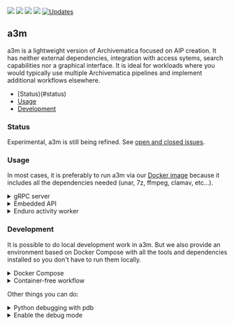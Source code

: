 <p align="left">
  <a href="https://github.com/artefactual-labs/a3m/releases/latest"><img src="https://img.shields.io/github/v/release/artefactual-labs/a3m.svg?color=orange"/></a>
  <img src="https://github.com/artefactual-labs/a3m/workflows/Tests/badge.svg"/>
  <a href="LICENSE"><img src="https://img.shields.io/github/license/evercam/evercam-dashboard"/></a>
  <a href="https://codecov.io/gh/artefactual-labs/a3m"><img src="https://img.shields.io/codecov/c/github/artefactual-labs/a3m"/></a>
  <a href="https://pyup.io/repos/github/artefactual-labs/a3m/"><img src="https://pyup.io/repos/github/artefactual-labs/a3m/shield.svg" alt="Updates" /></a>
</p>

## a3m

a3m is a lightweight version of Archivematica focused on AIP creation. It has neither external dependencies, integration with access sytems, search capabilities nor a graphical interface. It is ideal for workloads where you would typically use multiple Archivematica pipelines and implement additional workflows elsewhere.

- [Status)(#status)
- [Usage](#usage)
- [Development](#development)

### Status

Experimental, a3m is still being refined. See [open and closed issues](https://github.com/artefactual-labs/a3m/issues).

### Usage

In most cases, it is preferably to run a3m via our [Docker image](https://github.com/artefactual-labs/a3m/packages/194315) because it includes all the dependencies needed (unar, 7z, ffmpeg, clamav, etc...).

<details>

<summary>gRPC server</summary>
<hr/>

The following example shows how to set up a gRPC server and a client sharing the same network using Docker. Alternatively, see our [screencast](https://asciinema.org/a/lKWDIxPSwSfDySxTIgPPlYZrU).

Create a virtual network:

    docker network create a3m-network

The following command will run the gRPC server in detached mode listening locally on port 7000:

    docker run --rm --detach --name a3m --network a3m-network -p 7000:7000 docker.pkg.github.com/artefactual-labs/a3m/a3m:main

Submit a transfer with the gRPC client, e.g.:

    docker run --rm --network a3m-network --entrypoint=python docker.pkg.github.com/artefactual-labs/a3m/a3m:main -m a3m.server.rpc.client submit --wait --address=a3m:7000 https://github.com/artefactual/archivematica-sampledata/raw/master/SampleTransfers/ZippedDirectoryTransfers/DemoTransferCSV.zip

Using our [service definition](https://github.com/artefactual-labs/a3m/blob/main/a3m/server/rpc/a3m.proto), it is possible to generate client-side code in multiple programming languages. See [gRPC concepts](https://grpc.io/docs/guides/concepts/) for more.

Don't forget to clean up before leaving!

    docker stop a3m
    docker network remove a3m-network

</details>

<details>

<summary>Embedded API</summary>
<hr />

Python developers should be able to implement new solutions embedding a3m as a library. See [#42](https://github.com/artefactual-labs/a3m/issues/42) for more.

```python
import a3m

runner = a3m.Runner()
runner.submit_package("https://...", wait=True)
```

</details>

<details>

<summary>Enduro activity worker</summary>
<hr/>

a3m embeds an activity worker suited for [Enduro](https://github.com/artefactual-labs/enduro). It is work in progress (see [#40](https://github.com/artefactual-labs/a3m/issues/40) for more). The goal is to add preservation capabilities to Enduro without the cost of operating Archivematica pipelines.

Enduro uses object storage (S3) to share transfers with a3m activity workers. Tasks are dispatched via an intermediate persistent queue that a3m polls.

    docker run --rm --env="A3M_CADENCE_SERVER=127.0.0.1:12345" docker.pkg.github.com/artefactual-labs/a3m/a3m:main --mode="enduro"

</details>

### Development

It is possible to do local development work in a3m. But we also provide an
environment based on Docker Compose with all the tools and dependencies
installed so you don't have to run them locally.

<details>

<summary>Docker Compose</summary>
<hr>

Try the following if you feel confortable using our Makefile:

    make create-volume build bootstrap restart

Otherwise, follow these steps:

    # Create the external data volume
    mkdir -p hack/compose-volume
    docker volume create --opt type=none --opt o=bind --opt device=./hack/compose-volume a3m-pipeline-data

    # Build service
    env COMPOSE_DOCKER_CLI_BUILD=1 DOCKER_BUILDKIT=1 docker-compose build

    # Bring the service up
    docker-compose up -d a3m

You're ready to submit a transfer:

    # Submit a transfer
    docker-compose run --rm --entrypoint sh a3m -c "python -m a3m.server.rpc.client submit --wait --address=a3m:7000 https://github.com/artefactual/archivematica-sampledata/raw/master/SampleTransfers/ZippedDirectoryTransfers/DemoTransferCSV.zip"

    # Find the AIP generated
    find hack/compose-volume -name "*.7z";

</details>

<details>

<summary>Container-free workflow</summary>
<hr>

Be aware that a3m has application dependencies that need to be available in the
system path. The Docker image makes them all available while in this workflow
you may have to ensure they're available manually.

Start checking out this repository and follow these steps:

    # Create virtual environment and activate it
    python -m venv .venv
    source .venv/bin/activate

    # Install the dependencies
    pip install -r requirements-dev.txt

    # Run the tests:
    pytest

    # Run a3m server
    python -m a3m

Start a new transfer:

    $ python -m a3m.server.rpc.client submit --wait https://github.com/artefactual/archivematica-sampledata/raw/master/SampleTransfers/ZippedDirectoryTransfers/DemoTransferCSV.zip
    Submitting...
    Transfer created: 0f667867-800a-466f-856f-fea5980f1d97

You can find both the database and the shared directory under `~/.local/share/a3m/`.

</details>

Other things you can do:

<details>

<summary>Python debugging with pdb</summary>
<hr>

Stop a3m if it's already running:

    docker-compose stop a3m

Introduce a [breakpoint](https://docs.python.org/3/library/functions.html#breakpoint)
in the code. Breakpoints can be used anywhere, including client modules.

    breakpoint()  # Add this!
    important_code()

Run a3m as follows:

    docker-compose run --rm --publish=52000:7000 a3m

The [debugger](https://docs.python.org/3/library/pdb.html) should activate as
your breakpoint is reached. Use commands to control the debugger, e.g. `help`.

</details>

<details>

<summary>Enable the debug mode</summary>
<hr>

a3m comes with a pre-configured logger that hides events with level `INFO` or
lower. `INFO` is bloated, so we use `WARNING` and higher.

Set the `A3M_DEBUG` environment string to see all events. The string can be
injected in several ways, e.g.:

    docker-compose run --rm -e A3M_DEBUG=yes --publish=52000:7000 a3m

The logging configuration lives in `a3m.settings.common`.

</details>
